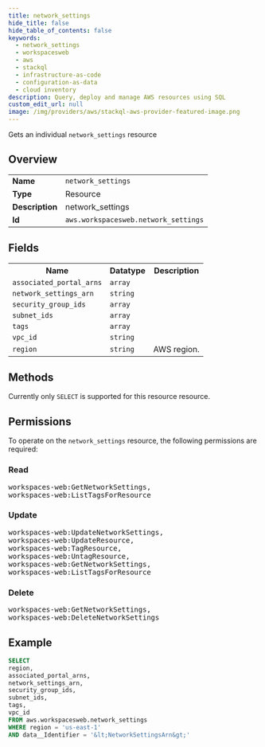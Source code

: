 ```yaml
---
title: network_settings
hide_title: false
hide_table_of_contents: false
keywords:
  - network_settings
  - workspacesweb
  - aws
  - stackql
  - infrastructure-as-code
  - configuration-as-data
  - cloud inventory
description: Query, deploy and manage AWS resources using SQL
custom_edit_url: null
image: /img/providers/aws/stackql-aws-provider-featured-image.png
---
```

Gets an individual <code>network_settings</code> resource

## Overview
<table><tbody>
<tr><td><b>Name</b></td><td><code>network_settings</code></td></tr>
<tr><td><b>Type</b></td><td>Resource</td></tr>
<tr><td><b>Description</b></td><td>network_settings</td></tr>
<tr><td><b>Id</b></td><td><code>aws.workspacesweb.network_settings</code></td></tr>
</tbody></table>

## Fields
<table><tbody>
<tr><th>Name</th><th>Datatype</th><th>Description</th></tr>
<tr><td><code>associated_portal_arns</code></td><td><code>array</code></td><td></td></tr>
<tr><td><code>network_settings_arn</code></td><td><code>string</code></td><td></td></tr>
<tr><td><code>security_group_ids</code></td><td><code>array</code></td><td></td></tr>
<tr><td><code>subnet_ids</code></td><td><code>array</code></td><td></td></tr>
<tr><td><code>tags</code></td><td><code>array</code></td><td></td></tr>
<tr><td><code>vpc_id</code></td><td><code>string</code></td><td></td></tr>
<tr><td><code>region</code></td><td><code>string</code></td><td>AWS region.</td></tr>

</tbody></table>

## Methods
Currently only <code>SELECT</code> is supported for this resource resource.

## Permissions

To operate on the <code>network_settings</code> resource, the following permissions are required:

### Read
<pre>
workspaces-web:GetNetworkSettings,
workspaces-web:ListTagsForResource</pre>

### Update
<pre>
workspaces-web:UpdateNetworkSettings,
workspaces-web:UpdateResource,
workspaces-web:TagResource,
workspaces-web:UntagResource,
workspaces-web:GetNetworkSettings,
workspaces-web:ListTagsForResource</pre>

### Delete
<pre>
workspaces-web:GetNetworkSettings,
workspaces-web:DeleteNetworkSettings</pre>


## Example
```sql
SELECT
region,
associated_portal_arns,
network_settings_arn,
security_group_ids,
subnet_ids,
tags,
vpc_id
FROM aws.workspacesweb.network_settings
WHERE region = 'us-east-1'
AND data__Identifier = '&lt;NetworkSettingsArn&gt;'
```

